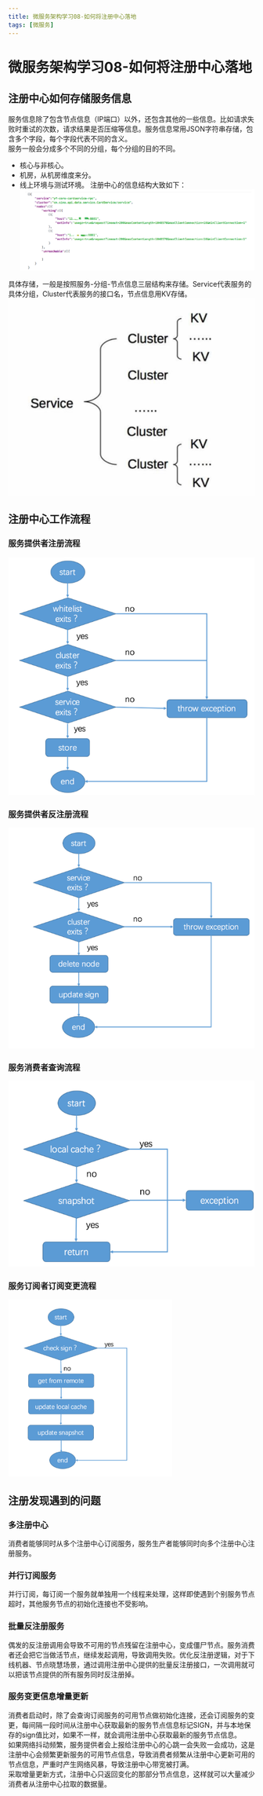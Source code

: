 ```yaml
---
title: 微服务架构学习08-如何将注册中心落地
tags: [微服务]
---
```

# 微服务架构学习08-如何将注册中心落地
## 注册中心如何存储服务信息
服务信息除了包含节点信息（IP端口）以外，还包含其他的一些信息。比如请求失败时重试的次数，请求结果是否压缩等信息。服务信息常用JSON字符串存储，包含多个字段，每个字段代表不同的含义。  
服务一般会分成多个不同的分组，每个分组的目的不同。
- 核心与非核心。
- 机房，从机房维度来分。
- 线上环境与测试环境。
注册中心的信息结构大致如下：
![微服务服务注册中心](/images/wbwfwsj08_ccjg.png)<br/>

具体存储，一般是按照服务-分组-节点信息三层结构来存储。Service代表服务的具体分组，Cluster代表服务的接口名，节点信息用KV存储。
![微服务服务注册中心存储结构详情](/images/wbwfwsj08_ccjgxq.png)<br/>

## 注册中心工作流程
### 服务提供者注册流程
![微服务服务注册中心注册流程](/images/wbwfwsj08_zcgc.png)<br/>

### 服务提供者反注册流程
![微服务服务注册中心反注册流程](/images/wbwfwsj8_fzclc.png)<br/>
### 服务消费者查询流程
![微服务服务消费者查询流程](/images/wbwfwsj8_xfzcx.png)<br/>

### 服务订阅者订阅变更流程
![微服务服务消费者查询流程](/images/wbwfwsj8_dybg.png)<br/>

## 注册发现遇到的问题
### 多注册中心
消费者能够同时从多个注册中心订阅服务，服务生产者能够同时向多个注册中心注册服务。

### 并行订阅服务
并行订阅，每订阅一个服务就单独用一个线程来处理，这样即使遇到个别服务节点超时，其他服务节点的初始化连接也不受影响。

### 批量反注册服务
偶发的反注册调用会导致不可用的节点残留在注册中心，变成僵尸节点。服务消费者还会把它当做活节点，继续发起调用，导致调用失败。优化反注册逻辑，对于下线机器、节点晓慧场景，通过调用注册中心提供的批量反注册接口，一次调用就可以把该节点提供的所有服务同时反注册掉。
### 服务变更信息增量更新
消费者启动时，除了会查询订阅服务的可用节点做初始化连接，还会订阅服务的变更，每间隔一段时间从注册中心获取最新的服务节点信息标记SIGN，并与本地保存的sign值比对，如果不一样，就会调用注册中心获取最新的服务节点信息。  
如果网络抖动频繁，服务提供者会上报给注册中心的心跳一会失败一会成功，这是注册中心会频繁更新服务的可用节点信息，导致消费者频繁从注册中心更新可用的节点信息，严重时产生网络风暴，导致注册中心带宽被打满。   
采取增量更新方式，注册中心只返回变化的那部分节点信息，这样就可以大量减少消费者从注册中心拉取的数据量。









